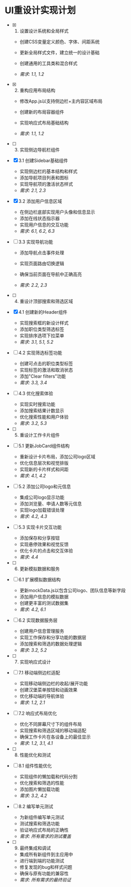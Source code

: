 # UI重设计实现计划

- [x] 1. 设置设计系统和全局样式

















  - 创建CSS变量定义颜色、字体、间距系统
  - 更新全局样式文件，建立统一的设计基础

  - 创建通用的工具类和混合样式
  - _需求: 1.1, 1.2_

- [x] 2. 重构应用布局结构



  - 修改App.js以支持侧边栏+主内容区域布局

  - 创建新的布局容器组件
  - 实现响应式布局基础结构





  - _需求: 1.1, 1.2_

- [ ] 3. 实现侧边导航栏组件
- [x] 3.1 创建Sidebar基础组件


  - 实现侧边栏的基本结构和样式
  - 添加导航项目列表和图标
  - 实现导航项的激活状态样式
  - _需求: 2.1, 2.3_



- [x] 3.2 添加用户信息区域





  - 在侧边栏底部实现用户头像和信息显示
  - 添加在线状态指示器
  - 实现用户信息的交互功能
  - _需求: 6.1, 6.2, 6.3_




- [ ] 3.3 实现导航功能
  - 添加导航点击事件处理


  - 实现页面路由切换逻辑
  - 确保当前页面在导航中正确高亮





  - _需求: 2.2, 2.3_

- [ ] 4. 重设计顶部搜索和筛选区域
- [x] 4.1 创建新的Header组件


  - 实现搜索框的新设计样式
  - 添加职位类型筛选标签
  - 实现排序选项下拉菜单
  - _需求: 3.1, 5.1, 5.2_



- [ ] 4.2 实现筛选标签功能
  - 创建可点击的职位类型标签
  - 实现标签的激活和取消状态
  - 添加"Clear filters"功能
  - _需求: 3.3, 3.4_

- [ ] 4.3 优化搜索体验
  - 实现实时搜索功能
  - 添加搜索结果计数显示
  - 优化搜索性能和用户体验
  - _需求: 3.2, 5.3_

- [ ] 5. 重设计工作卡片组件
- [ ] 5.1 更新JobCard组件结构
  - 重新设计卡片布局，添加公司logo区域
  - 优化信息层次和视觉排版
  - 实现新的卡片样式和间距
  - _需求: 4.1, 4.2_

- [ ] 5.2 添加公司logo和元信息
  - 集成公司logo显示功能
  - 添加浏览量、申请人数等元信息
  - 实现logo加载错误处理
  - _需求: 4.2, 4.3_

- [ ] 5.3 实现卡片交互功能
  - 添加保存和分享按钮
  - 实现悬停效果和视觉反馈
  - 优化卡片的点击和交互体验
  - _需求: 4.4_

- [ ] 6. 更新模拟数据和服务
- [ ] 6.1 扩展模拟数据结构
  - 更新mockData.js以包含公司logo、团队信息等新字段
  - 添加用户信息的模拟数据
  - 创建更丰富的测试数据集
  - _需求: 4.2, 6.1_

- [ ] 6.2 实现数据服务层
  - 创建用户信息管理服务
  - 实现工作保存和分享功能的数据层
  - 添加搜索和筛选的数据处理逻辑
  - _需求: 3.2, 5.2_

- [ ] 7. 实现响应式设计
- [ ] 7.1 移动端侧边栏适配
  - 实现移动端侧边栏的收起/展开功能
  - 创建汉堡菜单按钮和动画效果
  - 优化移动端的导航体验
  - _需求: 1.2, 2.1_

- [ ] 7.2 响应式布局优化
  - 优化不同屏幕尺寸下的组件布局
  - 实现搜索和筛选区域的移动端适配
  - 确保工作卡片在各设备上的最佳显示
  - _需求: 1.2, 3.1, 4.1_

- [ ] 8. 性能优化和测试
- [ ] 8.1 组件性能优化
  - 实现组件的懒加载和代码分割
  - 优化搜索和筛选的性能
  - 添加图片懒加载功能
  - _需求: 3.2, 4.2_

- [ ] 8.2 编写单元测试
  - 为新组件编写单元测试
  - 测试搜索和筛选功能
  - 验证响应式布局的正确性
  - _需求: 所有需求的测试覆盖_

- [ ] 9. 最终集成和调试
  - 集成所有新组件到主应用中
  - 进行端到端的功能测试
  - 修复发现的bug和样式问题
  - 确保与原有功能的兼容性
  - _需求: 所有需求的最终验证_